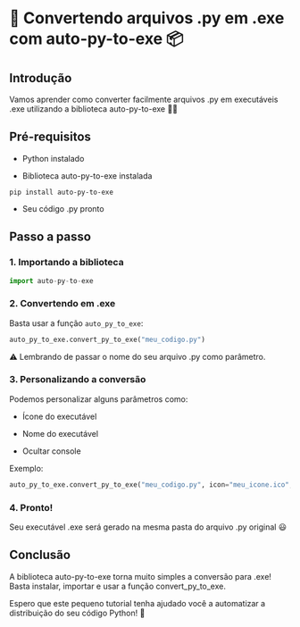 # 🐍 Convertendo arquivos .py em .exe com auto-py-to-exe 📦


## Introdução 

Vamos aprender como converter facilmente arquivos .py em executáveis .exe utilizando a biblioteca auto-py-to-exe 👨‍💻

## Pré-requisitos

- Python instalado 

- Biblioteca auto-py-to-exe instalada

```
pip install auto-py-to-exe
```

- Seu código .py pronto  

## Passo a passo

### 1. Importando a biblioteca 

```python
import auto-py-to-exe
```

### 2. Convertendo em .exe

Basta usar a função `auto_py_to_exe`:

```python
auto_py_to_exe.convert_py_to_exe("meu_codigo.py") 
```

⚠️ Lembrando de passar o nome do seu arquivo .py como parâmetro.

### 3. Personalizando a conversão

Podemos personalizar alguns parâmetros como:

- Ícone do executável 

- Nome do executável

- Ocultar console

Exemplo:

```python
auto_py_to_exe.convert_py_to_exe("meu_codigo.py", icon="meu_icone.ico", name="meu_executavel", console=False)
```

### 4. Pronto!

Seu executável .exe será gerado na mesma pasta do arquivo .py original 😃

## Conclusão

A biblioteca auto-py-to-exe torna muito simples a conversão para .exe! Basta instalar, importar e usar a função convert_py_to_exe.

Espero que este pequeno tutorial tenha ajudado você a automatizar a distribuição do seu código Python! 🚀
